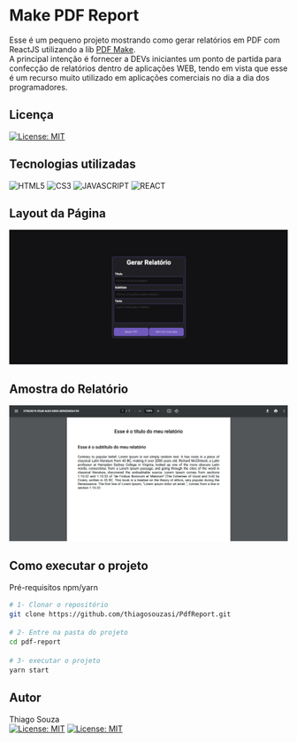 # Make PDF Report

Esse é um pequeno projeto mostrando como gerar relatórios em PDF com ReactJS utilizando a lib [PDF Make](http://pdfmake.org/playground.html). <br>
A principal intenção é fornecer a DEVs  iniciantes um ponto de partida para confecção de relatórios dentro de aplicações WEB, tendo em vista que esse é um recurso muito utilizado em aplicações comerciais no dia a dia dos programadores.

## Licença

[![License: MIT](https://img.shields.io/badge/License-MIT-yellow.svg)](https://opensource.org/licenses/MIT)


## Tecnologias utilizadas
![HTML5](https://img.shields.io/badge/HTML5-E34F26?style=for-the-badge&logo=html5&logoColor=white)
![CS3](https://img.shields.io/badge/CSS3-1572B6?style=for-the-badge&logo=css3&logoColor=white)
![JAVASCRIPT](https://img.shields.io/badge/JavaScript-323330?style=for-the-badge&logo=javascript&logoColor=F7DF1E)
![REACT](https://img.shields.io/badge/React-20232A?style=for-the-badge&logo=react&logoColor=61DAFB)



## Layout da Página
![REACT](src/Assets/Screen.png)
## Amostra do Relatório
![REACT](src/Assets/Report.png)

## Como executar o projeto
Pré-requisitos npm/yarn

```bash
# 1- Clonar o repositório
git clone https://github.com/thiagosouzasi/PdfReport.git

# 2- Entre na pasta do projeto
cd pdf-report

# 3- executar o projeto
yarn start

```



## Autor
Thiago Souza <br>
[![License: MIT](https://img.shields.io/badge/LinkedIn-0077B5?style=for-the-badge&logo=linkedin&logoColor=white)](https://www.linkedin.com/in/thiago-ramos-de-souza-42804ab1/)
[![License: MIT](https://img.shields.io/badge/Instagram-E4405F?style=for-the-badge&logo=instagram&logoColor=white)](https://www.instagram.com/prof_thiago_souza/)



